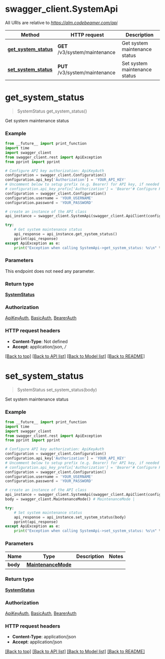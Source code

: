 # swagger_client.SystemApi

All URIs are relative to *https://alm.codebeamer.com/api*

Method | HTTP request | Description
------------- | ------------- | -------------
[**get_system_status**](SystemApi.md#get_system_status) | **GET** /v3/system/maintenance | Get system maintenance status
[**set_system_status**](SystemApi.md#set_system_status) | **PUT** /v3/system/maintenance | Set system maintenance status

# **get_system_status**
> SystemStatus get_system_status()

Get system maintenance status

### Example
```python
from __future__ import print_function
import time
import swagger_client
from swagger_client.rest import ApiException
from pprint import pprint

# Configure API key authorization: ApiKeyAuth
configuration = swagger_client.Configuration()
configuration.api_key['Authorization'] = 'YOUR_API_KEY'
# Uncomment below to setup prefix (e.g. Bearer) for API key, if needed
# configuration.api_key_prefix['Authorization'] = 'Bearer'# Configure HTTP basic authorization: BasicAuth
configuration = swagger_client.Configuration()
configuration.username = 'YOUR_USERNAME'
configuration.password = 'YOUR_PASSWORD'

# create an instance of the API class
api_instance = swagger_client.SystemApi(swagger_client.ApiClient(configuration))

try:
    # Get system maintenance status
    api_response = api_instance.get_system_status()
    pprint(api_response)
except ApiException as e:
    print("Exception when calling SystemApi->get_system_status: %s\n" % e)
```

### Parameters
This endpoint does not need any parameter.

### Return type

[**SystemStatus**](SystemStatus.md)

### Authorization

[ApiKeyAuth](../README.md#ApiKeyAuth), [BasicAuth](../README.md#BasicAuth), [BearerAuth](../README.md#BearerAuth)

### HTTP request headers

 - **Content-Type**: Not defined
 - **Accept**: application/json, */*

[[Back to top]](#) [[Back to API list]](../README.md#documentation-for-api-endpoints) [[Back to Model list]](../README.md#documentation-for-models) [[Back to README]](../README.md)

# **set_system_status**
> SystemStatus set_system_status(body)

Set system maintenance status

### Example
```python
from __future__ import print_function
import time
import swagger_client
from swagger_client.rest import ApiException
from pprint import pprint

# Configure API key authorization: ApiKeyAuth
configuration = swagger_client.Configuration()
configuration.api_key['Authorization'] = 'YOUR_API_KEY'
# Uncomment below to setup prefix (e.g. Bearer) for API key, if needed
# configuration.api_key_prefix['Authorization'] = 'Bearer'# Configure HTTP basic authorization: BasicAuth
configuration = swagger_client.Configuration()
configuration.username = 'YOUR_USERNAME'
configuration.password = 'YOUR_PASSWORD'

# create an instance of the API class
api_instance = swagger_client.SystemApi(swagger_client.ApiClient(configuration))
body = swagger_client.MaintenanceMode() # MaintenanceMode | 

try:
    # Set system maintenance status
    api_response = api_instance.set_system_status(body)
    pprint(api_response)
except ApiException as e:
    print("Exception when calling SystemApi->set_system_status: %s\n" % e)
```

### Parameters

Name | Type | Description  | Notes
------------- | ------------- | ------------- | -------------
 **body** | [**MaintenanceMode**](MaintenanceMode.md)|  | 

### Return type

[**SystemStatus**](SystemStatus.md)

### Authorization

[ApiKeyAuth](../README.md#ApiKeyAuth), [BasicAuth](../README.md#BasicAuth), [BearerAuth](../README.md#BearerAuth)

### HTTP request headers

 - **Content-Type**: application/json
 - **Accept**: application/json

[[Back to top]](#) [[Back to API list]](../README.md#documentation-for-api-endpoints) [[Back to Model list]](../README.md#documentation-for-models) [[Back to README]](../README.md)

